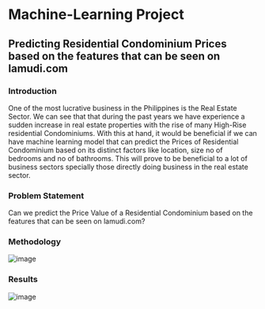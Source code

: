 # Machine-Learning Project

## Predicting Residential Condominium Prices based on the features that can be seen on lamudi.com

### Introduction

One of the most lucrative business in the Philippines is the Real Estate Sector. We can see that that during the past years we have experience a sudden increase in real estate properties with the rise of many High-Rise residential Condominiums. With this at hand, it would be beneficial if we can have machine learning model that can predict the Prices of Residential Condominium based on its distinct factors like location, size no of bedrooms and no of bathrooms. This will prove to be beneficial to a lot of business sectors specially those directly doing business in the real estate sector.

### Problem Statement

Can we predict the Price Value of a Residential Condominium based on the features that can be seen on lamudi.com?

### Methodology

![image](https://user-images.githubusercontent.com/67006507/115844122-1f0ab100-a452-11eb-9afc-8c62877f1d14.png)

### Results
![image](https://user-images.githubusercontent.com/67006507/115844313-4ceff580-a452-11eb-9b45-e7837aa9d3d7.png)


